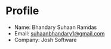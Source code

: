 # Profile

- Name: Bhandary Suhaan Ramdas
- Email: suhaanbhandary1@gmail.com
- Company: Josh Software
